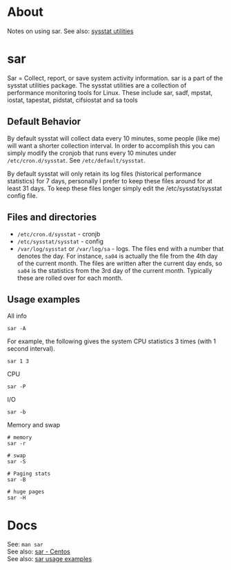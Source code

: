 # About

Notes on using sar. See also: [sysstat utilities](https://github.com/mdeguzis/documents/tree/master/linux-applications/sysstat)

# sar

Sar = Collect, report, or save system activity information. sar is a part of the sysstat utilities package. The sysstat utilities are a collection of performance monitoring tools for Linux. These include sar, sadf, mpstat, iostat, tapestat, pidstat, cifsiostat  and sa tools

## Default Behavior

By default sysstat will collect data every 10 minutes, some people (like me) will want a shorter collection interval. In order to accomplish this you can simply modify the cronjob that runs every 10 minutes under `/etc/cron.d/sysstat`. See `/etc/default/sysstat`.

By default sysstat will only retain its log files (historical performance statistics) for 7 days, personally I prefer to keep these files around for at least 31 days. To keep these files longer simply edit the /etc/sysstat/sysstat config file.

## Files and directories

* `/etc/cron.d/sysstat` - cronjb
* `/etc/sysstat/sysstat` - config
* `/var/log/sysstat` or `/var/log/sa` - logs. The files end with a number that denotes the day. For instance, `sa04` is actually the file from the 4th day of the current month. The files are written after the current day ends, so `sa04` is the statistics from the 3rd day of the current month. Typically these are rolled over for each month.

## Usage examples

All info
```
sar -A
```

For example, the following gives the system CPU statistics 3 times (with 1 second interval).
```
sar 1 3
```

CPU
```
sar -P
```

I/O
```
sar -b
```

Memory and swap
```
# memory
sar -r

# swap
sar -S

# Paging stats
sar -B

# huge pages
sar -H
```

# Docs

See: `man sar`  
See also: [sar - Centos](https://www.globo.tech/learning-center/install-sar-centos)  
See also: [sar usage examples](http://www.thegeekstuff.com/2011/03/sar-examples)
